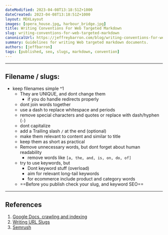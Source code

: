```yaml
---
dateModified: 2023-04-08T13:18:51Z+1000  
dateCreated: 2023-04-08T13:18:51Z+1000  
layout: MDXLayout  
images: [opera_house.jpg, harbour_bridge.jpg]  
title: Writing Conventions For Web Targeted Markdown
slug: writing-conventions-for-web-targeted-markdown
canonicalUrl: https://jeffreybarron.com/blog/writing-conventions-for-web-targeted-markdown  
summary: Guidelines for writing Web targeted markdown documents.
authors: [jeffbarron]  
tags: [published, seo, slugs, markdown, convention]
---
```


---
## Filename / slugs: 
- keep filenames simple ^1
	- They are UNIQUE, and dont change them
		-  if you do handle redirects properly
	 - dont join words together 
	- use a dash to replace whitespace and periods
	- remove special characters and quotes or replace with dash/hyphen (`-`)
	- dont capitalize
	- add a Trailing slash `/` at the end (optional)
	- make them relevant to content and similar to title
	- keep them as short as practical
	- Remove unnecessary words, but dont forget about human readability
		- remove words like `[a, the, and, is, on, do, of]`
	- try to use keywords, but 
		- Dont keyword stuff (overload)
		- aim for relevant long-tail keywords
		- for ecommerce include product and category words
	- ==Before you publish check your slug, and keyword SEO==

---
## References
1. [Google Docs, crawling and indexing](https://developers.google.com/search/docs/crawling-indexing/url-structure?hl=en&visit_id=638163894445121704-2374591832&rd=1)
2. [Writing URL Slugs](https://boldist.co/search-engine-marketing/how-to-write-a-slug/)
3. [Semrush](https://www.semrush.com/blog/seo-stop-words)
